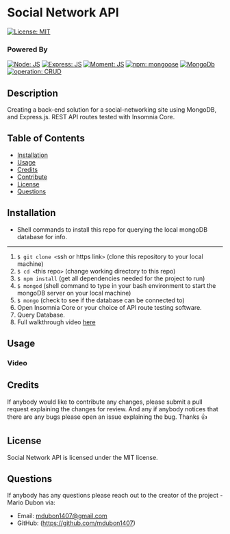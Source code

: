 

  # Social Network API

  [![License: MIT](https://img.shields.io/badge/License-MIT-blue.svg)](https://opensource.org/licenses/MIT)

  ### Powered By

  [![Node: JS](https://img.shields.io/badge/Node-JS-00872b.svg)](https://nodejs.org/en/) [![Express: JS](https://img.shields.io/badge/Express-JS-0000ff.svg)](https://github.com/expressjs/express) [![Moment: JS](https://img.shields.io/badge/Moment-JS-d98609.svg)](https://github.com/moment/moment) [![npm: mongoose](https://img.shields.io/badge/npm-mongoose-008783.svg)](https://github.com/Automattic/mongoose) [![MongoDb](https://img.shields.io/badge/MongoDB-00872b.svg)](https://www.mongodb.com/) [![operation: CRUD](https://img.shields.io/badge/operation-CRUD-ff0000.svg)](https://en.wikipedia.org/wiki/Create,_read,_update_and_delete) 

  ## Description 

  Creating a back-end solution for a social-networking site using MongoDB, and Express.js. REST API routes tested with Insomnia Core.

  ## Table of Contents
  * [Installation](#Installation)
  * [Usage](#Usage)
  * [Credits](#Credits)
  * [Contribute](#Contribute)
  * [License](#License)
  * [Questions](#Questions)

  ## Installation
  
  * Shell commands to install this repo for querying the local mongoDB database for info.
  ---
  1. ```$ git clone <```ssh or https link```>``` (clone this repository to your local machine)
  2. ```$ cd <```this repo```>``` (change working directory to this repo)
  3. ```$ npm install``` (get all dependencies needed for the project to run)
  4. ```$ mongod``` (shell command to type in your bash environment to start the mongoDB server on your local machine)
  5. ```$ mongo``` (check to see if the database can be connected to)
  6. Open Insomnia Core or your choice of API route testing software.
  7. Query Database.
  8. Full walkthrough video [here](#video) 

  ## Usage

  ### Video
  
  

  ## Credits

  


  If anybody would like to contribute any changes, please submit a pull request explaining the changes for review. And any if anybody notices that there are any bugs please open an issue explaining the bug. Thanks 👍

  ## License

  Social Network API is licensed under the MIT license.

  ## Questions

  If anybody has any questions please reach out to the creator of the project - Mario Dubon via:
  * Email: mdubon1407@gmail.com
  * GitHub: (https://github.com/mdubon1407)
  